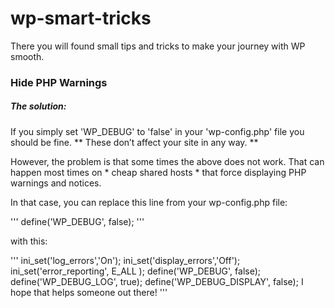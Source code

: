 # wp-smart-tricks
There you will found small tips and tricks to make your journey with WP smooth.

### Hide PHP Warnings
##### The solution:
If you simply set 'WP_DEBUG' to 'false' in your 'wp-config.php' file you should be fine. ** These don’t affect your site in any way. **

However, the problem is that some times the above does not work. That can happen most times on * cheap shared hosts * that force displaying PHP warnings and notices.

In that case, you can replace this line from your wp-config.php file:

'''
define('WP_DEBUG', false);
'''

with this:

'''
ini_set('log_errors','On');
ini_set('display_errors','Off');
ini_set('error_reporting', E_ALL );
define('WP_DEBUG', false);
define('WP_DEBUG_LOG', true);
define('WP_DEBUG_DISPLAY', false);
I hope that helps someone out there!
'''